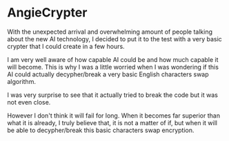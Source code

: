 # AngieCrypter
With the unexpected arrival and overwhelming amount of people talking about the new AI technology, I decided to put it to the test with a very basic crypter that I could create in a few hours.

I am very well aware of how capable AI could be and how much capable it will become. This is why I was a little worried when I was wondering if this AI could actually decypher/break a very basic English characters swap algorithm.

I was very surprise to see that it actually tried to break the code but it was not even close.

However I don't think it will fail for long. When it becomes far superior than what it is already, I truly believe that, it is not a matter of if, but when it will be able to decypher/break this basic characters swap encryption.

